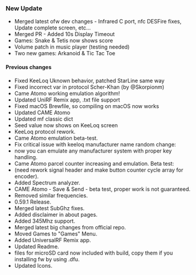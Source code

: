 ### New Update
* Merged latest ofw dev changes - Infrared C port, nfc DESFire fixes, Update complete screen, etc...
* Merged PR - Added 10s Display Timeout
* Games: Snake & Tetis now shows score
* Volume patch in music player (testing needed)
* Two new games: Arkanoid & Tic Tac Toe
#### Previous changes
* Fixed KeeLoq Uknown behavior, patched StarLine same way
* Fixed incorrect var in protocol Scher-Khan (by @Skorpionm)
* Came Atomo working emulation algorithm!
* Updated UniRF Remix app, .txt file support
* Fixed macOS Brewfile, so compiling on macOS now works 
* Updated CAME Atomo
* Updated mf classic dict
* Seed value now shows on KeeLoq screen
* KeeLoq protocol rework.
* Came Atomo emulation beta-test.
* Fix critical issue with keeloq manufacturer name random change:
* now you can emulate any manufacturer system with proper key handling.
* Came Atomo parcel counter increasing and emulation. Beta test:
* (need rework signal header and make button counter cycle array for encoder). 
* Added Spectrum analyzer.
* CAME Atomo - Save & Send - beta test, proper work is not guaranteed.
* Removed similar frequencies.
* 0.59.1 Release.
* Merged latest SubGhz fixes.
* Added disclaimer in about pages.
* Added 345Mhz support.
* Merged latest big changes from official repo.
* Moved Games to "Games" Menu.
* Added UniversalRF Remix app.
* Updated Readme.
* files for microSD card now included with build, copy them if you installing fw by using .dfu.
* Updated Icons.